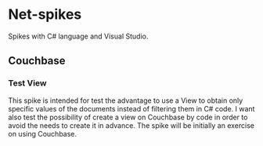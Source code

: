 # Net-spikes

Spikes with C# language and Visual Studio.

## Couchbase

### Test View
This spike is intended for test the advantage to use a View to obtain only specific values of the documents instead of filtering them in C# code.
I want also test the possibility of create a view on Couchbase by code in order to avoid the needs to create it in advance. 
The spike will be initially an exercise on using Couchbase.
